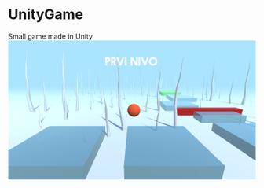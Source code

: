 # UnityGame
Small game made in Unity 
![alt text](https://github.com/IlijaIlic/UnityGame/blob/main/Screenshot_1.png?raw=true)
